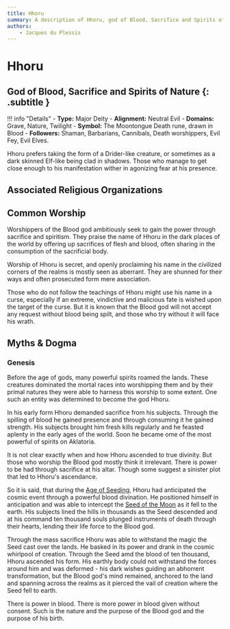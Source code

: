 ```yaml
---
title: Hhoru
summary: A description of Hhoru, god of Blood, Sacrifice and Spirits of Nature.
authors:
    - Jacques du Plessis
---
```

# Hhoru
## God of Blood, Sacrifice and Spirits of Nature {: .subtitle }

!!! info "Details"
    - **Type:** Major Deity
    - **Alignment:** Neutral Evil
    - **Domains:** Grave, Nature, Twilight
    - **Symbol:** The Moontongue Death rune, drawn in Blood
    - **Followers:** Shaman, Barbarians, Cannibals, Death worshippers, Evil Fey, Evil Elves.

Hhoru prefers taking the form of a Drider-like creature, or sometimes as a dark skinned Elf-like being clad in shadows. Those who manage to get close enough to his manifestation wither in agonizing fear at his presence.

## Associated Religious Organizations

## Common Worship
Worshippers of the Blood god ambitiously seek to gain the power through sacrifice and spiritism. They praise the name of Hhoru in the dark places of the world by offering up sacrifices of flesh and blood, often sharing in the consumption of the sacrificial body.

Worship of Hhoru is secret, and openly proclaiming his name in the civilized corners of the realms is mostly seen as aberrant.  They are shunned for their ways and often prosecuted form mere association.

Those who do not follow the teachings of Hhoru might use his name in a curse, especially if an extreme, vindictive and malicious fate is wished upon the target of the curse.  But it is known that the Blood god will not accept any request without blood being spilt, and those who try without it will face his wrath.

## Myths & Dogma
### Genesis
Before the age of gods, many powerful spirits roamed the lands.  These creatures dominated the mortal races into worshipping them and by their primal natures they were able to harness this worship to some extent. One such an entity was determined to become the god Hhoru.

In his early form Hhoru demanded sacrifice from his subjects. Through the spilling of blood he gained presence and through consuming it he gained strength. His subjects brought him fresh kills regularly and he feasted aplenty in the early ages of the world.  Soon he became ome of the most powerful of spirits on Aklatoria.

It is not clear exactly when and how Hhoru ascended to true divinity.  But those who worship the Blood god mostly think it irrelevant. There is power to be had through sacrifice at his altar.  Though some suggest a sinister plot that led to Hhoru's ascendance.

So it is said, that during the [Age of Seeding](../../../history/ages/age_of_seeding), Hhoru had anticipated the cosmic event through a powerful blood divination. He positioned himself in anticipation and was able to intercept the [Seed of the Moon](../../../history/myths/seeds_of_life) as it fell to the earth.  His subjects lined the hills in thousands as the Seed descended and at his command ten thousand souls plunged instruments of death through their hearts, lending their life force to the Blood god.

Through the mass sacrifice Hhoru was able to withstand the magic the Seed cast over the lands.  He basked in its power and drank in the cosmic whirlpool of creation.  Through the Seed amd the blood of ten thousand, Hhoru ascended his form.  His earthly body could not withstand the forces around him and was deformed - his dark wishes guiding an abhorrent transformation, but the Blood god's mind remained, anchored to the land and spanning across the realms as it pierced the vail of creation where the Seed fell to earth.

There is power in blood.  There is more power in blood given without consent. Such is the nature and the purpose of the Blood god and the purpose of his birth.